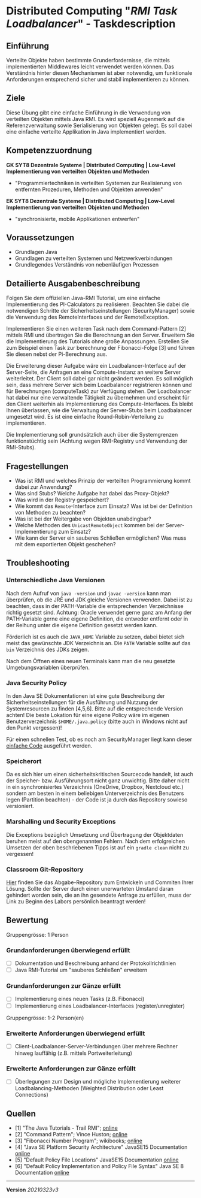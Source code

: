 # Distributed Computing "*RMI Task Loadbalancer*" - Taskdescription

## Einführung
Verteilte Objekte haben bestimmte Grunderfordernisse, die mittels implementierten Middlewares leicht verwendet werden können. Das Verständnis hinter diesen Mechanismen ist aber notwendig, um funktionale Anforderungen entsprechend sicher und stabil implementieren zu können.

## Ziele
Diese Übung gibt eine einfache Einführung in die Verwendung von verteilten Objekten mittels Java RMI. Es wird speziell Augenmerk auf die Referenzverwaltung sowie Serialisierung von Objekten gelegt. Es soll dabei eine einfache verteilte Applikation in Java implementiert werden.

## Kompetenzzuordnung
**GK SYT8 Dezentrale Systeme | Distributed Computing | Low-Level
Implementierung von verteilten Objekten und Methoden**  

* "Programmiertechniken in verteilten Systemen zur Realisierung von entfernten Prozeduren, Methoden und Objekten anwenden"

**EK SYT8 Dezentrale Systeme | Distributed Computing | Low-Level
Implementierung von verteilten Objekten und Methoden**  

* "synchronisierte, mobile Applikationen entwerfen"

## Voraussetzungen
* Grundlagen Java
* Grundlagen zu verteilten Systemen und Netzwerkverbindungen
* Grundlegendes Verständnis von nebenläufigen Prozessen

## Detailierte Ausgabenbeschreibung
Folgen Sie dem offiziellen Java-RMI Tutorial, um eine einfache Implementierung des PI-Calculators zu realisieren. Beachten Sie dabei die notwendigen Schritte der Sicherheitseinstellungen (SecurityManager) sowie die Verwendung des RemoteInterfaces und der RemoteException.

Implementieren Sie einen weiteren Task nach dem Command-Pattern [2] mittels RMI und übertragen Sie die Berechnung an den Server. Erweitern Sie die Implementierung des Tutorials ohne große Anpassungen. Erstellen Sie zum Beispiel einen Task zur berechnung der Fibonacci-Folge [3] und führen Sie diesen nebst der Pi-Berechnung aus.

Die Erweiterung dieser Aufgabe wäre ein Loadbalancer-Interface auf der Server-Seite, die Anfragen an eine Compute-Instanz an weitere Server weiterleitet. Der Client soll dabei gar nicht geändert werden. Es soll möglich sein, dass mehrere Server sich beim Loadbalancer registrieren können und für Berechnungen (computeTask) zur Verfügung stehen. Der Loadbalancer hat dabei nur eine verwaltende Tätigkeit zu übernehmen und erscheint für den Client weiterhin als Implementierung des Compute-Interfaces. Es bleibt Ihnen überlassen, wie die Verwaltung der Server-Stubs beim Loadbalancer umgesetzt wird. Es ist eine einfache Round-Robin-Verteilung zu implementieren.

Die Implementierung soll grundsätzlich auch über die Systemgrenzen funktionstüchtig sein (Achtung wegen RMI-Registry und Verwendung der RMI-Stubs).

## Fragestellungen
* Was ist RMI und welches Prinzip der verteilten Programmierung kommt dabei zur Anwendung?
* Was sind Stubs? Welche Aufgabe hat dabei das Proxy-Objekt?
* Was wird in der Registry gespeichert?
* Wie kommt das `Remote`-Interface zum Einsatz? Was ist bei der Definition von Methoden zu beachten?
* Was ist bei der Weitergabe von Objekten unabdingbar?
* Welche Methoden des `UnicastRemoteObject` kommen bei der Server-Implementierung zum Einsatz?
* Wie kann der Server ein sauberes Schließen ermöglichen? Was muss mit dem exportierten Objekt geschehen?

## Troubleshooting
### Unterschiedliche Java Versionen
Nach dem Aufruf von `java -version` und `javac -version` kann man überprüfen, ob die JRE und JDK gleiche Versionen verwenden. Dabei ist zu beachten, dass in der PATH-Variable die entsprechenden Verzeichnisse richtig gesetzt sind. Achtung: Oracle verwendet gerne ganz am Anfang der PATH-Variable gerne eine eigene Definition, die entweder entfernt oder in der Reihung unter die eigene Definition gesetzt werden kann.

Förderlich ist es auch die `JAVA_HOME` Variable zu setzen, dabei bietet sich meist das gewünschte JDK Verzeichnis an. Die `PATH` Variable sollte auf das `bin` Verzeichnis des JDKs zeigen.

Nach dem Öffnen eines neuen Terminals kann man die neu gesetzte Umgebungsvariablen überprüfen.

### Java Security Policy
In den Java SE Dokumentationen ist eine gute Beschreibung der Sicherheitseinstellungen für die Ausführung und Nutzung der Systemresourcen zu finden [4,5,6]. Bitte auf die entsprechende Version achten! Die beste Lokation für eine eigene Policy wäre im eigenen Benutzerverzeichnis `$HOME/.java.policy` (bitte auch in Windows nicht auf den Punkt vergessen)!

Für einen schnellen Test, ob es noch am SecurityManager liegt kann dieser [einfache Code](https://github.com/mborko/code-examples/blob/master/java/TestPermissions.java) ausgeführt werden.

### Speicherort
Da es sich hier um einen sicherheitskritischen Sourcecode handelt, ist auch der Speicher- bzw. Ausführungsort nicht ganz unwichtig. Bitte daher nicht in ein synchronisiertes Verzeichnis (OneDrive, Dropbox, Nextcloud etc.) sondern am besten in einem beliebigen Unterverzeichnis des Benutzers legen (Partition beachten) - der Code ist ja durch das Repository sowieso versioniert.

### Marshalling und Security Exceptions
Die Exceptions bezüglich Umsetzung und Übertragung der Objektdaten beruhen meist auf den obengenannten Fehlern. Nach dem erfolgreichen Umsetzen der oben beschriebenen Tipps ist auf ein `gradle clean` nicht zu vergessen!

### Classroom Git-Repository
[Hier](https://github.com/500) finden Sie das Abgabe-Repository zum Entwickeln und Commiten Ihrer Lösung. Sollte der Server durch einen unerwarteten Umstand daran gehindert worden sein, die an ihn gesendete Anfrage zu erfüllen, muss der Link zu Beginn des Labors persönlich beantragt werden!

## Bewertung
Gruppengrösse: 1 Person
### Grundanforderungen **überwiegend erfüllt**
- [ ] Dokumentation und Beschreibung anhand der Protokollrichtlinien
- [ ] Java RMI-Tutorial um "sauberes Schließen" erweitern
### Grundanforderungen **zur Gänze erfüllt**
- [ ] Implementierung eines neuen Tasks (z.B. Fibonacci)
- [ ] Implementierung eines Loadbalancer-Interfaces (register/unregister)

Gruppengrösse: 1-2 Person(en)
### Erweiterte Anforderungen **überwiegend erfüllt**
- [ ] Client-Loadbalancer-Server-Verbindungen über mehrere Rechner hinweg lauffähig (z.B. mittels Portweiterleitung)
### Erweiterte Anforderungen **zur Gänze erfüllt**
- [ ] Überlegungen zum Design und mögliche Implementierung weiterer Loadbalancing-Methoden (Weighted Distribution oder Least Connections)

## Quellen
* [1] "The Java Tutorials - Trail RMI"; [online](http://docs.oracle.com/javase/tutorial/rmi/)
* [2] "Command Pattern"; Vince Huston; [online](http://vincehuston.org/dp/command.html)
* [3] "Fibonacci Number Program"; wikibooks; [online](https://en.wikibooks.org/wiki/Algorithm_Implementation/Mathematics/Fibonacci_Number_Program)
* [4] "Java SE Platform Security Architecture" JavaSE15 Documentation [online](https://docs.oracle.com/en/java/javase/15/security/java-se-platform-security-architecture.html)
* [5] "Default Policy File Locations" JavaSE15 Documentation [online](https://docs.oracle.com/en/java/javase/15/security/permissions-jdk1.html#GUID-BFF84712-05CF-4C1E-926F-411FDF83AE32)
* [6] "Default Policy Implementation and Policy File Syntax" Java SE 8 Documentation [online](https://docs.oracle.com/javase/8/docs/technotes/guides/security/PolicyFiles.html)

---
**Version** *20210323v3*

